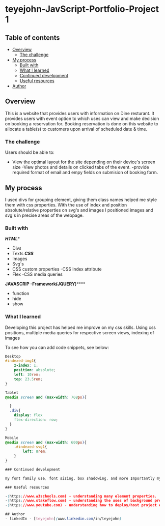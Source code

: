 # teyejohn-JavScript-Portfolio-Project 1

## Table of contents

- [Overview](#overview)
  - [The challenge](#the-challenge)
- [My process](#my-process)
  - [Built with](#built-with)
  - [What I learned](#what-i-learned)
  - [Continued development](#continued-development)
  - [Useful resources](#useful-resources)
- [Author](#author)

## Overview
This is a website that provides users with information on Dine resturant.
It provides users with event option to which uses can view and make decision on 
booking a reservation for. Booking reservation is done on this website to allocate 
a table(s) to customers upon arrival of scheduled date & time.

### The challenge
Users should be able to:

- View the optimal layout for the site depending on their device's screen size
-View photos and details on clicked tabs of the event.
-provide required format of email and empy fields on submision of booking form.

## My process
I used divs for grouping element, giving them class names helped me style them with css properties.
With the use of index and position absolute/relative properties on svg's and images I positioned images and svg's in precise areas of the webpage.
### Built with

***********HTML************
- Divs
- Texts
***********CSS***********
- Images
- Svg's
- CSS custom properties
-CSS Index attribute
- Flex
-CSS media queries

**********JAVASCRIP -Framework(JQUERY)**************
- function
- hide
- show

### What I learned

Developing this project has helped me improve on my css skills. Using css positions, multiple media queries for respective screen views, indexing of images


To see how you can add code snippets, see below:

```css
Desktop
#indexed-img1{
    z-index: 1;
    position: absolute;
    left: 10rem;
    top: 23.5rem;
}

Tablet
@media screen and (max-width: 768px){

  }
  .div{
    display: flex
    flex-direction: row;
  }
}

Mobile
@media screen and (max-width: 600px){
    .#indexed-svg1{
        left: 8rem;
    }
}

### Continued development

my font family use, font sizing, box shadowing, and more Importantly my text wraping, responsive container needs more practice and imrovement.

### Useful resources

-(https://www.w3schools.com) - understanding many element properties.
-(https://www.stakeflow.com) - understanding the uses of background properties of element and others.
-(https://www.youtube.com) - understanding how to deploy/host project on the web using github. 

## Author
- linkedIn - [teyejohn](www.linkedin.com/in/teyejohn)

